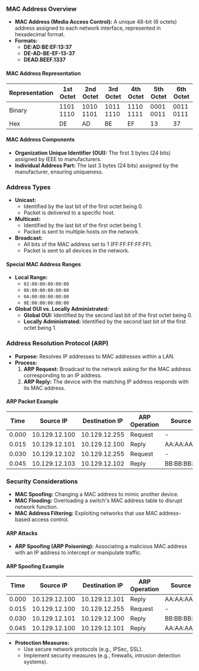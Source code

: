 ### MAC Address Overview
- **MAC Address (Media Access Control):** A unique 48-bit (6 octets) address assigned to each network interface, represented in hexadecimal format.
- **Formats:**
    - **DE:AD:BE:EF:13:37**
    - **DE-AD-BE-EF-13-37**
    - **DEAD.BEEF.1337**

#### MAC Address Representation

|Representation|1st Octet|2nd Octet|3rd Octet|4th Octet|5th Octet|6th Octet|
|---|---|---|---|---|---|---|
|Binary|1101 1110|1010 1101|1011 1110|1110 1111|0001 0011|0011 0111|
|Hex|DE|AD|BE|EF|13|37|

#### MAC Address Components
- **Organization Unique Identifier (OUI):** The first 3 bytes (24 bits) assigned by IEEE to manufacturers.
- **Individual Address Part:** The last 3 bytes (24 bits) assigned by the manufacturer, ensuring uniqueness.

### Address Types
- **Unicast:**
    - Identified by the last bit of the first octet being 0.
    - Packet is delivered to a specific host.
- **Multicast:**
    - Identified by the last bit of the first octet being 1.
    - Packet is sent to multiple hosts on the network.
- **Broadcast:**
    - All bits of the MAC address set to 1 (FF:FF:FF:FF:FF).
    - Packet is sent to all devices in the network.

#### Special MAC Address Ranges
- **Local Range:**
    - `02:00:00:00:00:00`
    - `06:00:00:00:00:00`
    - `0A:00:00:00:00:00`
    - `0E:00:00:00:00:00`
- **Global OUI vs. Locally Administrated:**
    - **Global OUI:** Identified by the second last bit of the first octet being 0.
    - **Locally Administrated:** Identified by the second last bit of the first octet being 1.

### Address Resolution Protocol (ARP)
- **Purpose:** Resolves IP addresses to MAC addresses within a LAN.
- **Process:**
    1. **ARP Request:** Broadcast to the network asking for the MAC address corresponding to an IP address.
    2. **ARP Reply:** The device with the matching IP address responds with its MAC address.

#### ARP Packet Example

| Time  | Source IP     | Destination IP | ARP Operation | Source MAC     | Target MAC |
| ----- | ------------- | -------------- | ------------- | -------------- | ---------- |
| 0.000 | 10.129.12.100 | 10.129.12.255  | Request       | -              | -          |
| 0.015 | 10.129.12.101 | 10.129.12.100  | Reply         | AA:AA:AA:AA:AA | -          |
| 0.030 | 10.129.12.102 | 10.129.12.255  | Request       | -              | -          |
| 0.045 | 10.129.12.103 | 10.129.12.102  | Reply         | BB:BB:BB:BB:BB | -          |

### Security Considerations
- **MAC Spoofing:** Changing a MAC address to mimic another device.
- **MAC Flooding:** Overloading a switch's MAC address table to disrupt network function.
- **MAC Address Filtering:** Exploiting networks that use MAC address-based access control.

#### ARP Attacks
- **ARP Spoofing (ARP Poisoning):** Associating a malicious MAC address with an IP address to intercept or manipulate traffic.

#### ARP Spoofing Example

|Time|Source IP|Destination IP|ARP Operation|Source MAC|Target MAC|
|---|---|---|---|---|---|
|0.000|10.129.12.100|10.129.12.101|Reply|AA:AA:AA:AA:AA|-|
|0.015|10.129.12.100|10.129.12.255|Request|-|-|
|0.030|10.129.12.101|10.129.12.100|Reply|BB:BB:BB:BB:BB|-|
|0.045|10.129.12.100|10.129.12.101|Reply|AA:AA:AA:AA:AA|-|

- **Protection Measures:**
    - Use secure network protocols (e.g., IPSec, SSL).
    - Implement security measures (e.g., firewalls, intrusion detection systems).